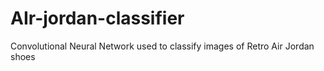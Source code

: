 # AIr-jordan-classifier
Convolutional Neural Network used to classify images of Retro Air Jordan shoes
